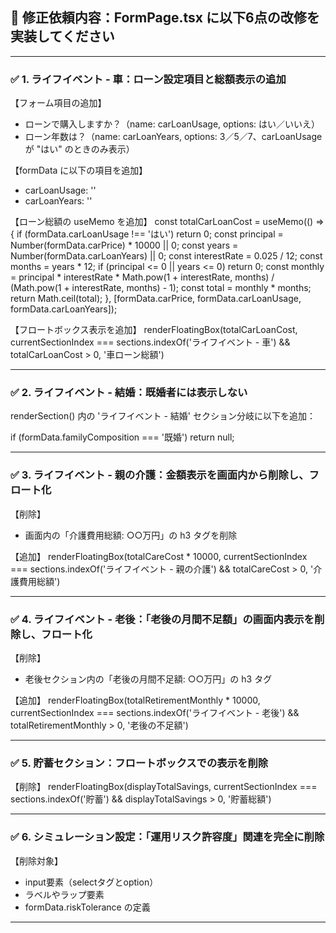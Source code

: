 ## 🎯 修正依頼内容：FormPage.tsx に以下6点の改修を実装してください

---

### ✅ 1. ライフイベント - 車：ローン設定項目と総額表示の追加

【フォーム項目の追加】
- ローンで購入しますか？（name: carLoanUsage, options: はい／いいえ）
- ローン年数は？（name: carLoanYears, options: 3／5／7、carLoanUsage が "はい" のときのみ表示）

【formData に以下の項目を追加】
- carLoanUsage: ''
- carLoanYears: ''

【ローン総額の useMemo を追加】
const totalCarLoanCost = useMemo(() => {
  if (formData.carLoanUsage !== 'はい') return 0;
  const principal = Number(formData.carPrice) * 10000 || 0;
  const years = Number(formData.carLoanYears) || 0;
  const interestRate = 0.025 / 12;
  const months = years * 12;
  if (principal <= 0 || years <= 0) return 0;
  const monthly = principal * interestRate * Math.pow(1 + interestRate, months) / (Math.pow(1 + interestRate, months) - 1);
  const total = monthly * months;
  return Math.ceil(total);
}, [formData.carPrice, formData.carLoanUsage, formData.carLoanYears]);

【フロートボックス表示を追加】
renderFloatingBox(totalCarLoanCost, currentSectionIndex === sections.indexOf('ライフイベント - 車') && totalCarLoanCost > 0, '車ローン総額')

---

### ✅ 2. ライフイベント - 結婚：既婚者には表示しない

renderSection() 内の 'ライフイベント - 結婚' セクション分岐に以下を追加：

if (formData.familyComposition === '既婚') return null;

---

### ✅ 3. ライフイベント - 親の介護：金額表示を画面内から削除し、フロート化

【削除】
- 画面内の「介護費用総額: ○○万円」の h3 タグを削除

【追加】
renderFloatingBox(totalCareCost * 10000, currentSectionIndex === sections.indexOf('ライフイベント - 親の介護') && totalCareCost > 0, '介護費用総額')

---

### ✅ 4. ライフイベント - 老後：「老後の月間不足額」の画面内表示を削除し、フロート化

【削除】
- 老後セクション内の「老後の月間不足額: ○○万円」の h3 タグ

【追加】
renderFloatingBox(totalRetirementMonthly * 10000, currentSectionIndex === sections.indexOf('ライフイベント - 老後') && totalRetirementMonthly > 0, '老後の不足額')

---

### ✅ 5. 貯蓄セクション：フロートボックスでの表示を削除

【削除】
renderFloatingBox(displayTotalSavings, currentSectionIndex === sections.indexOf('貯蓄') && displayTotalSavings > 0, '貯蓄総額')

---

### ✅ 6. シミュレーション設定：「運用リスク許容度」関連を完全に削除

【削除対象】
- input要素（selectタグとoption）
- ラベルやラップ要素
- formData.riskTolerance の定義

---
